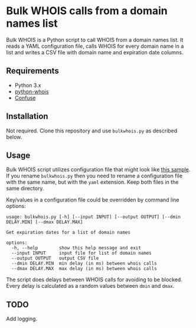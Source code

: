 # Bulk WHOIS calls from a domain names list

Bulk WHOIS is a Python script to call WHOIS from a domain names list. It 
reads a YAML configuration file, calls WHOIS for every domain name in a 
list and writes a CSV file with domain name and expiration date columns.

## Requirements

* Python 3.x
* [python-whois](https://pypi.org/project/python-whois/)
* [Confuse](https://pypi.org/project/confuse/)

## Installation

Not required. Clone this repository and use `bulkwhois.py` as described 
below.

## Usage

Bulk WHOIS script utilizes configuration file that might look like [this 
sample](bulkwhois.yaml). If you rename `bulkwhois.py` then you need to 
rename a configuration file with the same name, but with the `yaml` 
extension. Keep both files in the same directory. 

Key/values in a configuration file could be overridden by command line 
options:

```text
usage: bulkwhois.py [-h] [--input INPUT] [--output OUTPUT] [--dmin DELAY.MIN] [--dmax DELAY.MAX]

Get expiration dates for a list of domain names

options:
  -h, --help        show this help message and exit
  --input INPUT     input file for list of domain names
  --output OUTPUT   output CSV file
  --dmin DELAY.MIN  min delay (in ms) between whois calls
  --dmax DELAY.MAX  max delay (in ms) between whois calls
```

The script does delays between WHOIS calls for avoiding to be blocked. 
Every delay is calculated as a random values between `dmin` and `dmax`.

## TODO

Add logging.
